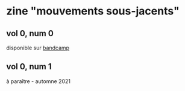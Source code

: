 # zine "mouvements sous-jacents"

## vol 0, num 0

disponible sur [bandcamp](https://finartcialist.bandcamp.com/merch/zine-mouvements-sous-jacents-vol-0-num-0)

## vol 0, num 1

à paraître - automne 2021
